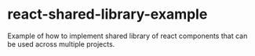 # react-shared-library-example
Example of how to implement shared library of react components that can be used across multiple projects.
